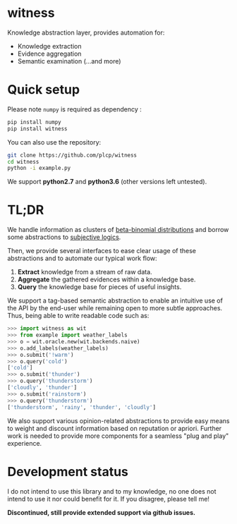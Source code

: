 
# witness

Knowledge abstraction layer, provides automation for:
 - Knowledge extraction
 - Evidence aggregation
 - Semantic examination
(…and more)

# Quick setup

Please note `numpy` is required as dependency :
```sh
pip install numpy
pip install witness
```

You can also use the repository:
```sh
git clone https://github.com/plcp/witness
cd witness
python -i example.py
```
We support **python2.7** and **python3.6** (other versions left untested).

# TL;DR

We handle information as clusters of [beta-binomial
distributions](https://en.wikipedia.org/wiki/Beta-binomial_distribution)
 and borrow some abstractions to
[subjective logics](https://scholar.google.fr/scholar?q=subjective+logic).

Then, we provide several interfaces to ease clear usage of these
abstractions and to automate our typical work flow:
 1. **Extract** knowledge from a stream of raw data.
 2. **Aggregate** the gathered evidences within a knowledge base.
 3. **Query** the knowledge base for pieces of useful insights.

We support a tag-based semantic abstraction to enable an intuitive use of the
API by the end-user while remaining open to more subtle approaches.
Thus, being able to write readable code such as:

```python
>>> import witness as wit
>>> from example import weather_labels
>>> o = wit.oracle.new(wit.backends.naive)
>>> o.add_labels(weather_labels)
>>> o.submit('!warm')
>>> o.query('cold')
['cold']
>>> o.submit('thunder')
>>> o.query('thunderstorm')
['cloudly', 'thunder']
>>> o.submit('rainstorm')
>>> o.query('thunderstorm')
['thunderstorm', 'rainy', 'thunder', 'cloudly']
```

We also support various opinion-related abstractions to provide easy means to
weight and discount information based on reputation or apriori. Further work is
needed to provide more components for a seamless "plug and play" experience.

# Development status

I do not intend to use this library and to my knowledge, no one does not intend
to use it nor could benefit for it. If you disagree, please tell me!

**Discontinued, still provide extended support via github issues.**
